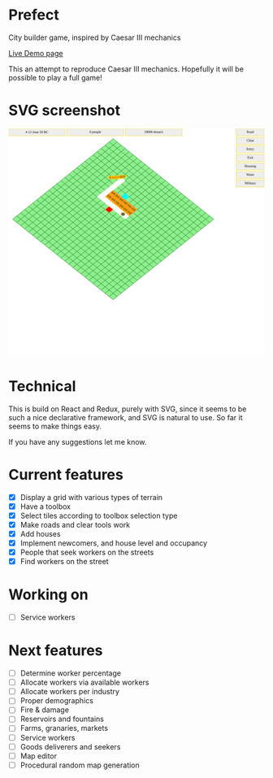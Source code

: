 # Prefect
City builder game, inspired by Caesar III mechanics

[Live Demo page](https://costas-basdekis.github.io/Prefect/)

This an attempt to reproduce Caesar III mechanics. Hopefully it will be possible to play a full game!

# SVG screenshot
![](demo.svg?raw=true&sanitize=true)

# Technical
This is build on React and Redux, purely with SVG, since it seems to be such a
nice declarative framework, and SVG is natural to use. So far it seems to make
things easy.

If you have any suggestions let me know.

# Current features
* [x] Display a grid with various types of terrain
* [x] Have a toolbox
* [x] Select tiles according to toolbox selection type
* [x] Make roads and clear tools work
* [x] Add houses
* [x] Implement newcomers, and house level and occupancy
* [x] People that seek workers on the streets
* [x] Find workers on the street

# Working on
* [ ] Service workers

# Next features
* [ ] Determine worker percentage
* [ ] Allocate workers via available workers
* [ ] Allocate workers per industry
* [ ] Proper demographics
* [ ] Fire & damage
* [ ] Reservoirs and fountains
* [ ] Farms, granaries, markets
* [ ] Service workers
* [ ] Goods deliverers and seekers
* [ ] Map editor
* [ ] Procedural random map generation

